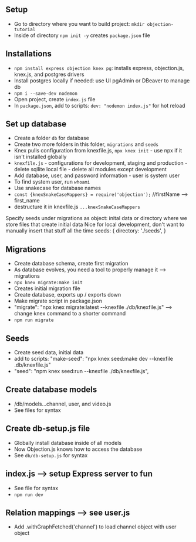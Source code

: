## Setup
 - Go to directory where you want to build project: `mkdir objection-tutorial`
 - Inside of directory `npm init -y` creates `package.json` file

## Installations
 - `npm install express objection knex pg`: installs express, objection.js, knex.js, and postgres drivers
 - Install postgres locally if needed: use UI pgAdmin or DBeaver to manage db
 - `npm i --save-dev nodemon`
 - Open project, create `index.js` file 
 - In `package.json`, add to scripts: `dev: "nodemon index.js"` for hot reload

## Set up database
 - Create a folder `db` for database
 - Create two more folders in this folder, `migrations` and `seeds`
 - Knex pulls configuration from knexfile.js, `npx knex init` - use npx if it isn't installed globally
 - `knexfile.js` - configurations for development, staging and production - delete sqllite local file - delete all modules except development
 - Add database, user, and password information - user is system user
 - To find system user, run `whoami`
 - Use snakecase for database names
 - `const {knexSnakeCaseMappers} = require('objection');` //firstName --> first_name
 - destructure it in knexfile.js `...knexSnakeCaseMappers`

Specify seeds under migrations as object: inital data or directory where we store files that create initial data
Nice for local development, don't want to manually insert that stuff all the time
seeds: {
    directory: './seeds',
} 

## Migrations
 - Create database schema, create first migration
 - As database evolves, you need a tool to properly manage it --> migrations
 - `npx knex migrate:make init`
 - Creates initial migration file
 - Create database, exports up / exports down
 - Make migrate script in package.json
 - "migrate": "npx knex migrate:latest --knexfile ./db/knexfile.js" --> change knex command to a shorter command
 - `npm run migrate`

## Seeds
 - Create seed data, initial data
 - add to scripts: "make-seed": "npx knex seed:make dev --knexfile .db/knexfile.js"
 - "seed": "npm knex seed:run --knexfile ./db/knexfile.js",

## Create database models
 - /db/models...channel, user, and video.js
 - See files for syntax

## Create db-setup.js file
 - Globally install database inside of all models
 - Now Objection.js knows how to access the database
 - See `db/db-setup.js` for syntax

## index.js --> setup Express server to fun
 - See file for syntax
 - `npm run dev`

## Relation mappings --> see user.js
 - Add .withGraphFetched('channel') to load channel object with user object
